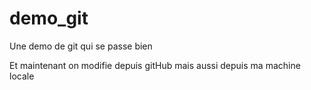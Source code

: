 # demo_git
Une demo de git qui se passe bien

Et maintenant on modifie depuis gitHub
mais aussi depuis ma machine locale
